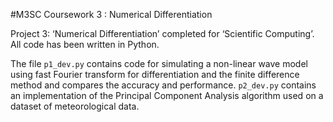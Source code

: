 #M3SC Coursework 3 : Numerical Differentiation

Project 3: ‘Numerical Differentiation’ completed for ‘Scientific Computing’. All code has been written in Python.

The file `p1_dev.py` contains code for simulating a non-linear wave model using fast Fourier transform for differentiation and the finite difference method and compares the accuracy and performance. `p2_dev.py` contains an implementation of the Principal Component Analysis algorithm used on a dataset of meteorological data. 

